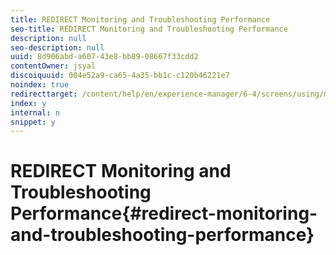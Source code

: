 ```yaml
---
title: REDIRECT Monitoring and Troubleshooting Performance
seo-title: REDIRECT Monitoring and Troubleshooting Performance
description: null
seo-description: null
uuid: 8d906abd-a607-43e8-bb89-08667f33cdd2
contentOwner: jsyal
discoiquuid: 004e52a9-ca65-4a35-bb1c-c120b46221e7
noindex: true
redirecttarget: /content/help/en/experience-manager/6-4/screens/using/monitoring-screens
index: y
internal: n
snippet: y
---
```


# REDIRECT Monitoring and Troubleshooting Performance{#redirect-monitoring-and-troubleshooting-performance}

